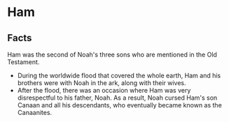 # Ham

## Facts

Ham was the second of Noah's three sons who are mentioned in the Old Testament.

* During the worldwide flood that covered the whole earth, Ham and his brothers were with Noah in the ark, along with their wives.
* After the flood, there was an occasion where Ham was very disrespectful to his father, Noah. As a result, Noah cursed Ham's son Canaan and all his descendants, who eventually became known as the Canaanites.